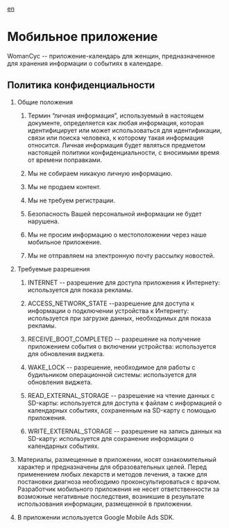 [en](en.html)

# Мобильное приложение

WomanCyc -- приложение-календарь для женщин, предназначенное для хранения информации о событиях в календаре.

## Политика конфиденциальности

1. Общие положения

    1. Термин “личная информация”, используемый в настоящем документе, определяется как любая информация, которая идентифицирует или может использоваться для идентификации, связи или поиска человека, к которому такая информация относится. Личная информация будет являться предметом настоящей политики конфиденциальности, с вносимыми время от времени поправками.

    2. Мы не собираем никакую личную информацию.

    3. Мы не продаем контент.

    4. Мы не требуем регистрации.

    5. Безопасность Вашей персональной информации не будет нарушена.

    6. Мы не просим информацию о местоположении через наше мобильное приложение.

    7. Мы не отправляем на электронную почту рассылку новостей.

2. Требуемые разрешения

    1. INTERNET -- разрешение для доступа приложения к Интернету: используется для показа рекламы.

    2. ACCESS_NETWORK_STATE --разрешение для доступа к информации о подключении устройства к Интернету: используется при загрузке данных, необходимых для показа рекламы.

    3. RECEIVE_BOOT_COMPLETED -- разрешение на получение приложением события о включении устройства: используется для обновления виджета.

    4. WAKE_LOCK -- разрешение, необходимое для работы с будильником операционной системы: используется для обновления виджета.

    5. READ_EXTERNAL_STORAGE -- разрешение на чтение данных с SD-карты: используется для доступа к файлам с информацией о календарных событиях, сохраненным на SD-карту с помощью приложения.

    6. WRITE_EXTERNAL_STORAGE -- разрешение на запись данных на SD-карту: используется для сохранение информации о календарных событиях.

3. Материалы, размещенные в приложении, носят ознакомительный характер и предназначены для образовательных целей. Перед применением любых лекарств и методов лечения, а также для постановки диагноза необходимо проконсультироваться с врачом.
 Разработчик мобильного приложения не несет ответственности за возможные негативные последствия, возникшие в результате использования информации, размещенной в приложении.

4. В приложении используется Google Mobile Ads SDK.
